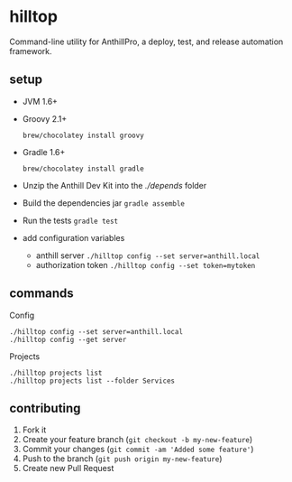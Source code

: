 # hilltop

Command-line utility for AnthillPro, a deploy, test, and release automation framework.

## setup

* JVM 1.6+
* Groovy 2.1+

    `brew/chocolatey install groovy`

* Gradle 1.6+

    `brew/chocolatey install gradle`

* Unzip the Anthill Dev Kit into the *./depends* folder
* Build the dependencies jar `gradle assemble`
* Run the tests `gradle test`
* add configuration variables
    * anthill server `./hilltop config --set server=anthill.local`
    * authorization token `./hilltop config --set token=mytoken`

## commands

Config

    ./hilltop config --set server=anthill.local
    ./hilltop config --get server

Projects

    ./hilltop projects list
    ./hilltop projects list --folder Services

## contributing

1. Fork it
2. Create your feature branch (`git checkout -b my-new-feature`)
3. Commit your changes (`git commit -am 'Added some feature'`)
4. Push to the branch (`git push origin my-new-feature`)
5. Create new Pull Request
